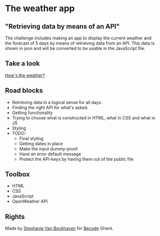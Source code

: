 # The weather app

## "Retrieving data by means of an API"

The challenge includes making an app to display the current weather and the forecast of 5 days by means of retrieving data from an API. This data is shown in json and will be converted to be usable in the JavaScript file.

## Take a look

[How's the weather?](https://steeeeeph.github.io/weather-app/)

## Road blocks

+ Retrieving data in a logical sense for all days.
+ Finding the right API for what's asked.
+ Getting functionality
+ Trying to choose what is constructed in HTML, what in CSS and what in JS
+ Styling
+ TODO:
  + Final styling
  + Getting dates in place
  + Make the input dummy-proof
  + Have an error default message
  + Protect the API-keys by having them out of the public file

## Toolbox

+ HTML
+ CSS
+ JavaScript
+ OpenWeather API

## Rights

Made by [Stephanie Van Bockhaven](https://github.com/Steeeeeph) for [Becode](www.becode.org) Ghent.
